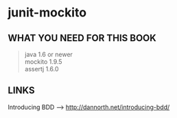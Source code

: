 # junit-mockito
## WHAT YOU NEED FOR THIS BOOK  
> java 1.6 or newer  
> mockito 1.9.5  
> assertj 1.6.0  

## LINKS
Introducing BDD --> http://dannorth.net/introducing-bdd/
